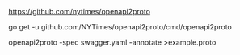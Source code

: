 https://github.com/nytimes/openapi2proto

go get -u github.com/NYTimes/openapi2proto/cmd/openapi2proto

openapi2proto -spec swagger.yaml -annotate >example.proto